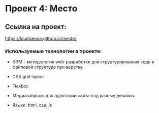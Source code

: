# Проект 4: Место

## Ссылка на проект:
https://loudisence.github.io/mesto/


### Используемые технологии в проекте:

* БЭМ - методология web-разработки для структурирования кода и файловой структуре при верстке

* CSS grid layout

* Flexbox

* Медиазапросы для адаптации сайта под разные девайсы

* Языки: html, css, js
